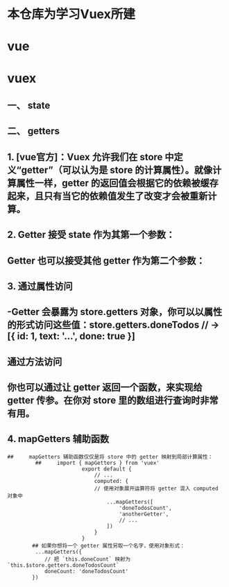 # 本仓库为学习Vuex所建
# vue
# vuex
 
## 一、 state
## 二、 getters
##     1. [vue官方[](https://vuex.vuejs.org/zh/guide/getters.html)]：Vuex 允许我们在 store 中定义“getter”（可以认为是 store 的计算属性）。就像计算属性一样，getter 的返回值会根据它的依赖被缓存起来，且只有当它的依赖值发生了改变才会被重新计算。
##     2. Getter 接受 state 作为其第一个参数：    
  ##      Getter 也可以接受其他 getter 作为第二个参数： 
##     3. 通过属性访问
##         -Getter 会暴露为 store.getters 对象，你可以以属性的形式访问这些值：store.getters.doneTodos // -> [{ id: 1, text: '...', done: true }]
  ##     通过方法访问
  ##       你也可以通过让 getter 返回一个函数，来实现给 getter 传参。在你对 store 里的数组进行查询时非常有用。
##     4. mapGetters 辅助函数
    ##     mapGetters 辅助函数仅仅是将 store 中的 getter 映射到局部计算属性：
			 ##     import { mapGetters } from 'vuex'
							export default {
								// ...
								computed: {
								// 使用对象展开运算符将 getter 混入 computed 对象中
									...mapGetters([
										'doneTodosCount',
										'anotherGetter',
										// ...
									])
								}
							}
			## 如果你想将一个 getter 属性另取一个名字，使用对象形式：
			 ...mapGetters({
				// 把 `this.doneCount` 映射为 `this.$store.getters.doneTodosCount`
				doneCount: 'doneTodosCount'
			})